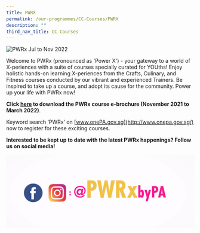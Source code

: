 ```yaml
---
title: PWRX
permalink: /our-programmes/CC-Courses/PWRX
description: ""
third_nav_title: CC Courses
---
```

![PWRx Jul to Nov 2022](/images/Programmes/CC%20Courses/PWRX-web-banner-S2.jpg)

Welcome to PWRx (pronounced as 'Power X') - your gateway to a world of X-periences with a suite of courses specially curated for YOUths! Enjoy holistic hands-on learning X-periences from the Crafts, Culinary, and Fitness courses conducted by our vibrant and experienced Trainers. Be inspired to take up a course, and adopt its cause for the community. Power up your life with PWRx now!


**Click [here](https://go.gov.sg/pwrxjulnov2022) to download the PWRx course e-brochure (November 2021 to March 2022)**.


Keyword search ‘PWRx’ on [www.onePA.gov.sg](http://www.onepa.gov.sg/) now to register for these exciting courses. 


**Interested to be kept up to date with the latest PWRx happenings?  Follow us on social media!**

![](/images/Programmes/CC%20Courses/Follow%20us%20on%20social%20media%20PWRx.png)